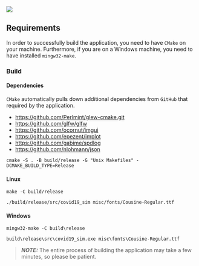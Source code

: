 <img src="img/demo.gif">

## Requirements

In order to successfully build the application, you need to have `CMake` on your machine. Furthermore, if you are on a Windows machine, you need to have installed `mingw32-make`.

### Build

#### Dependencies

`CMake` automatically pulls down additional dependencies from `GitHub` that required by the application.

- https://github.com/Perlmint/glew-cmake.git
- https://github.com/glfw/glfw
- https://github.com/ocornut/imgui
- https://github.com/epezent/implot
- https://github.com/gabime/spdlog
- https://github.com/nlohmann/json


```
cmake -S . -B build/release -G "Unix Makefiles" -DCMAKE_BUILD_TYPE=Release
```
#### Linux

```
make -C build/release
```

```
./build/release/src/covid19_sim misc/fonts/Cousine-Regular.ttf
```

#### Windows

```
mingw32-make -C build\release
```

```
build\release\src\covid19_sim.exe misc\fonts\Cousine-Regular.ttf
```

> **_NOTE:_**  The entire process of building the application may take a few minutes, so please be patient.
